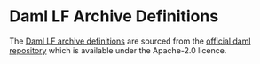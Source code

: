 # Daml LF Archive Definitions

The [Daml LF archive definitions](`resources/protobuf/com/daml`) are 
sourced from the [official daml repository](https://github.com/digital-asset/daml/tree/main/daml-lf/archive/src/stable/protobuf/com/daml) 
which is available under the Apache-2.0 licence.


